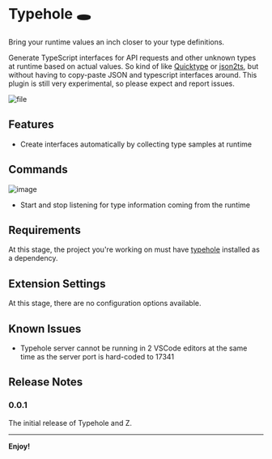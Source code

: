# Typehole 🕳

Bring your runtime values an inch closer to your type definitions.

Generate TypeScript interfaces for API requests and other unknown types at runtime based on actual values. So kind of like [Quicktype](https://app.quicktype.io/) or [json2ts](http://json2ts.com/), but without having to copy-paste JSON and typescript interfaces around. This plugin is still very experimental, so please expect and report issues.

![file](https://user-images.githubusercontent.com/1206987/115986088-5646a280-a5b7-11eb-841c-90ab6e10198a.gif)

## Features

- Create interfaces automatically by collecting type samples at runtime

## Commands

![image](https://user-images.githubusercontent.com/1206987/115992467-89e4f500-a5d6-11eb-9869-cf765d43ec52.png)

- Start and stop listening for type information coming from the runtime

## Requirements

At this stage, the project you're working on must have [typehole](https://www.npmjs.com/package/typehole) installed as a dependency.

## Extension Settings

At this stage, there are no configuration options available.

## Known Issues

- Typehole server cannot be running in 2 VSCode editors at the same time as the server port is hard-coded to 17341

## Release Notes

### 0.0.1

The initial release of Typehole
and Z.

---

**Enjoy!**
